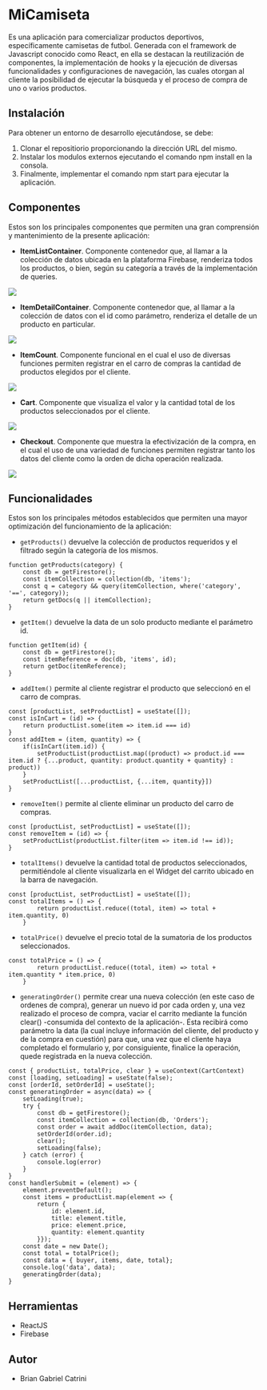 # MiCamiseta

Es una aplicación para comercializar productos deportivos, específicamente camisetas de futbol. Generada con el framework de Javascript conocido como React, en ella se destacan la reutilización de componentes, la implementación de hooks y la ejecución de diversas funcionalidades y configuraciones de navegación, las cuales otorgan al cliente la posibilidad de ejecutar la búsqueda y el proceso de compra de uno o varios productos. 


## Instalación

Para obtener un entorno de desarrollo ejecutándose, se debe: 

1. Clonar el repositiorio proporcionando la dirección URL del mismo.
2. Instalar los modulos externos ejecutando el comando npm install en la consola. 
3. Finalmente, implementar el comando npm start para ejecutar la aplicación.


## Componentes

Estos son los principales componentes que permiten una gran comprensión y mantenimiento de la presente aplicación:

* **ItemListContainer**. Componente contenedor que, al llamar a la colección de datos ubicada en la plataforma Firebase, renderiza todos los productos, o bien, según su categoría a través de la implementación de queries. 

![](docs/screenshot-home.png)

* **ItemDetailContainer**. Componente contenedor que, al llamar a la colección de datos con el id como parámetro, renderiza el detalle de un producto en particular. 

![](docs/screenshot-detail.png)

* **ItemCount**. Componente funcional en el cual el uso de diversas funciones permiten registrar en el carro de compras la cantidad de productos elegidos por el cliente.

![](docs/screenshot-itemcount.png)

* **Cart**. Componente que visualiza el valor y la cantidad total de los productos seleccionados por el cliente.

![](docs/screenshot-cart.png)

* **Checkout**. Componente que muestra la efectivización de la compra, en el cual el uso de una variedad de funciones permiten registrar tanto los datos del cliente como la orden de dicha operación realizada.

![](docs/screenshot-checkout.png)


## Funcionalidades 

Estos son los principales métodos establecidos que permiten una mayor optimización del funcionamiento de la aplicación: 

* `getProducts()` devuelve la colección de productos requeridos y el filtrado según la categoría de los mismos.
```
function getProducts(category) {
    const db = getFirestore();
    const itemCollection = collection(db, 'items');
    const q = category && query(itemCollection, where('category', '==', category));
    return getDocs(q || itemCollection);
}
```

* `getItem()` devuelve la data de un solo producto mediante el parámetro id.
```
function getItem(id) {
    const db = getFirestore();
    const itemReference = doc(db, 'items', id);
    return getDoc(itemReference);
}
```

* `addItem()` permite al cliente registrar el producto que seleccionó en el carro de compras. 
```
const [productList, setProductList] = useState([]);
const isInCart = (id) => {
    return productList.some(item => item.id === id)
}
const addItem = (item, quantity) => {
    if(isInCart(item.id)) {
        setProductList(productList.map((product) => product.id === item.id ? {...product, quantity: product.quantity + quantity} : product))
    }
    setProductList([...productList, {...item, quantity}])
}
```

* `removeItem()` permite al cliente eliminar un producto del carro de compras.
```
const [productList, setProductList] = useState([]);
const removeItem = (id) => {
    setProductList(productList.filter(item => item.id !== id));
}
```

* `totalItems()` devuelve la cantidad total de productos seleccionados, permitiéndole al cliente visualizarla en el Widget del carrito ubicado en la barra de navegación. 
```
const [productList, setProductList] = useState([]);
const totalItems = () => {
        return productList.reduce((total, item) => total + item.quantity, 0)
    }
```

* `totalPrice()` devuelve el precio total de la sumatoria de los productos seleccionados.
```
const totalPrice = () => {
        return productList.reduce((total, item) => total + item.quantity * item.price, 0)
    }
```

* `generatingOrder()` permite crear una nueva colección (en este caso de ordenes de compra), generar un nuevo id por cada orden y, una vez realizado el proceso de compra, vaciar el carrito mediante la función clear() -consumida del contexto de la aplicación-. Ésta recibirá como parámetro la data (la cual incluye información del cliente, del producto y de la compra en cuestión) para que, una vez que el cliente haya completado el formulario y, por consiguiente, finalice la operación, quede registrada en la nueva colección. 
```
const { productList, totalPrice, clear } = useContext(CartContext)
const [loading, setLoading] = useState(false); 
const [orderId, setOrderId] = useState();
const generatingOrder = async(data) => {
    setLoading(true);
    try {
        const db = getFirestore();
        const itemCollection = collection(db, 'Orders');
        const order = await addDoc(itemCollection, data);
        setOrderId(order.id);
        clear();
        setLoading(false);
    } catch (error) {
        console.log(error)
    }
}
const handlerSubmit = (element) => {
    element.preventDefault();
    const items = productList.map(element => { 
        return { 
            id: element.id, 
            title: element.title, 
            price: element.price, 
            quantity: element.quantity 
        }});
    const date = new Date();
    const total = totalPrice();
    const data = { buyer, items, date, total};
    console.log('data', data);
    generatingOrder(data);
}
```

## Herramientas 

* ReactJS
* Firebase


## Autor

* Brian Gabriel Catrini
